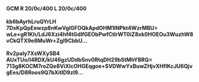 #### GCM R 20/0c/400 L 20/0c/400
**kb6bAyrhLruQYrLH**<br/>**7DxKpQpEewzp8nKwVgIGFOQkApdOHM1lNPkt4WzrMBU=**<br/>**wLe+gR1Kh/LdJ6Xzi4hf4tGdlfGEObPwfCtlrWT0iZ8xk0HOEOu3WuzhW8vCkQTX9e8MuWr+ZgI9CbbU...**<br/><br/>
**Rv2paIy7XsWXySB4**<br/>**AUxTUo/I4RDX/kU46gzUDdbSnv0RtqDH29bStMhYBRQ=**<br/>**713g8KOCM7roZQe8ViXIcOHGEqgoe+SVDWwYxBuwZHjvXHflKcJU6QjvgEes/D8Roos9Q7bXitID9zl9...**